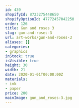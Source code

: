 ```yaml
---
id: 439
shopifyId: 8723275448650
shopifyOptionId: 47772457042250
order: 126
title: Gun and roses 3
slug: gun-and-roses-3
url: art-works/gun-and-roses-3
aliases: []
categories:
- graphics
inStock: true
isVisible: true
height: 30
width: 21
date: 2020-01-01T00:00:00Z
materials:
- ink
- paper
price: 200
mainImage: gun_and_roses-3.jpg
---
```

